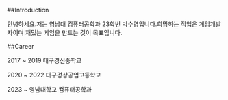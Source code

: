 ##Introduction

안녕하세요.저는 영남대 컴퓨터공학과 23학번 박수영입니다.희망하는 직업은 게임개발자이며 재밌는 게임을 만드는 것이 목표입니다.

##Career

2017 ~ 2019 대구경신중학교

2020 ~ 2022 대구경상공업고등학교

2023 ~ 영남대학교 컴퓨터공학과
